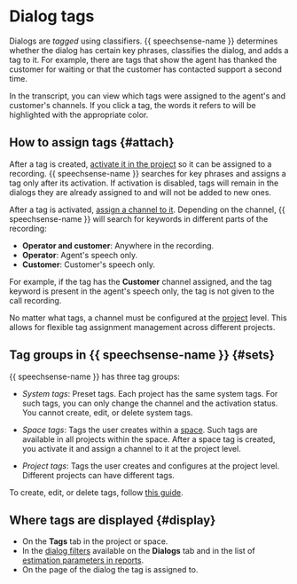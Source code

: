 # Dialog tags

Dialogs are _tagged_ using classifiers. {{ speechsense-name }} determines whether the dialog has certain key phrases, classifies the dialog, and adds a tag to it. For example, there are tags that show the agent has thanked the customer for waiting or that the customer has contacted support a second time.

In the transcript, you can view which tags were assigned to the agent's and customer's channels. If you click a tag, the words it refers to will be highlighted with the appropriate color.

## How to assign tags {#attach}

After a tag is created, [activate it in the project](../operations/project/tag/change.md#activate-tag) so it can be assigned to a recording. {{ speechsense-name }} searches for key phrases and assigns a tag only after its activation. If activation is disabled, tags will remain in the dialogs they are already assigned to and will not be added to new ones.

After a tag is activated, [assign a channel to it](../operations/project/tag/change.md#tag-channel). Depending on the channel, {{ speechsense-name }} will search for keywords in different parts of the recording:

* **Operator and customer**: Anywhere in the recording.
* **Operator**: Agent's speech only.
* **Customer**: Customer's speech only.

For example, if the tag has the **Customer** channel assigned, and the tag keyword is present in the agent's speech only, the tag is not given to the call recording.

No matter what tags, a channel must be configured at the [project](resources-hierarchy.md#project) level. This allows for flexible tag assignment management across different projects.

## Tag groups in {{ speechsense-name }} {#sets}

{{ speechsense-name }} has three tag groups:

* _System tags_: Preset tags. Each project has the same system tags. For such tags, you can only change the channel and the activation status. You cannot create, edit, or delete system tags.

* _Space tags_: Tags the user creates within a [space](resources-hierarchy.md#space). Such tags are available in all projects within the space. After a space tag is created, you activate it and assign a channel to it at the project level.

* _Project tags_: Tags the user creates and configures at the project level. Different projects can have different tags.

To create, edit, or delete tags, follow [this guide](../operations/index.md).

## Where tags are displayed {#display}

* On the **Tags** tab in the project or space.
* In the [dialog filters](dialogs.md#filters) available on the **Dialogs** tab and in the list of [estimation parameters in reports](reports/evaluation-form.md#parameters).
* On the page of the dialog the tag is assigned to.
